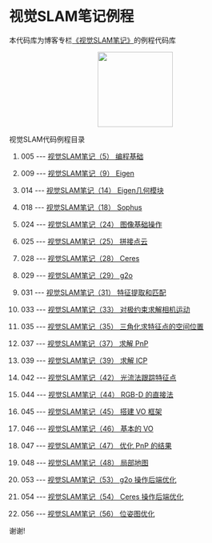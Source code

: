# 视觉SLAM笔记例程
本代码库为博客专栏[《视觉SLAM笔记》](https://joveh-h.blog.csdn.net/article/category/9357175)的例程代码库

<div align=center><img src="https://img-blog.csdnimg.cn/20190917102044674.png" width="150" height="150" /></div>

视觉SLAM代码例程目录

01. 005 --- [视觉SLAM笔记（5） 编程基础](https://joveh-h.blog.csdn.net/article/details/101022916)

02. 009 --- [视觉SLAM笔记（9） Eigen](https://joveh-h.blog.csdn.net/article/details/101470881)

03. 014 --- [视觉SLAM笔记（14） Eigen几何模块](https://joveh-h.blog.csdn.net/article/details/101599067)

04. 018 --- [视觉SLAM笔记（18） Sophus](https://joveh-h.blog.csdn.net/article/details/101670053)

05. 024 --- [视觉SLAM笔记（24） 图像基础操作](https://joveh-h.blog.csdn.net/article/details/102362765)

06. 025 --- [视觉SLAM笔记（25） 拼接点云](https://joveh-h.blog.csdn.net/article/details/102362891)

07. 028 --- [视觉SLAM笔记（28） Ceres](https://joveh-h.blog.csdn.net/article/details/102403351)

08. 029 --- [视觉SLAM笔记（29） g2o](https://joveh-h.blog.csdn.net/article/details/102403457)

09. 031 --- [视觉SLAM笔记（31） 特征提取和匹配](https://joveh-h.blog.csdn.net/article/details/102403662)

10. 033 --- [视觉SLAM笔记（33） 对极约束求解相机运动](https://joveh-h.blog.csdn.net/article/details/102533056)

11. 035 --- [视觉SLAM笔记（35） 三角化求特征点的空间位置](https://joveh-h.blog.csdn.net/article/details/102533597)

12. 037 --- [视觉SLAM笔记（37） 求解 PnP](https://joveh-h.blog.csdn.net/article/details/102595098)

13. 039 --- [视觉SLAM笔记（39） 求解 ICP](https://joveh-h.blog.csdn.net/article/details/102615449)

14. 042 --- [视觉SLAM笔记（42） 光流法跟踪特征点](https://joveh-h.blog.csdn.net/article/details/102711864)

15. 044 --- [视觉SLAM笔记（44） RGB-D 的直接法](https://joveh-h.blog.csdn.net/article/details/102825462)

16. 045 --- [视觉SLAM笔记（45） 搭建 VO 框架](https://joveh-h.blog.csdn.net/article/details/102875191)

17. 046 --- [视觉SLAM笔记（46） 基本的 VO](https://joveh-h.blog.csdn.net/article/details/102875250)

18. 047 --- [视觉SLAM笔记（47） 优化 PnP 的结果](https://joveh-h.blog.csdn.net/article/details/102875271)

19. 048 --- [视觉SLAM笔记（48） 局部地图](https://joveh-h.blog.csdn.net/article/details/102928146)

20. 053 --- [视觉SLAM笔记（53） g2o 操作后端优化](https://joveh-h.blog.csdn.net/article/details/103095440)

21. 054 --- [视觉SLAM笔记（54） Ceres 操作后端优化](https://joveh-h.blog.csdn.net/article/details/103095484)

22. 056 --- [视觉SLAM笔记（56） 位姿图优化](https://joveh-h.blog.csdn.net/article/details/103095567)

谢谢!
